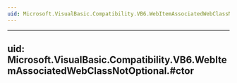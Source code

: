 ```yaml
---
uid: Microsoft.VisualBasic.Compatibility.VB6.WebItemAssociatedWebClassNotOptional
---
```


---
uid: Microsoft.VisualBasic.Compatibility.VB6.WebItemAssociatedWebClassNotOptional.#ctor
---
